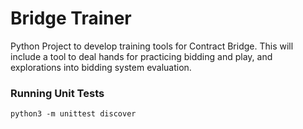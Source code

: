 # Bridge Trainer

Python Project to develop training tools for Contract Bridge. This will include a tool to deal hands for practicing bidding and play, and explorations into bidding system evaluation.

### Running Unit Tests

`python3 -m unittest discover`
